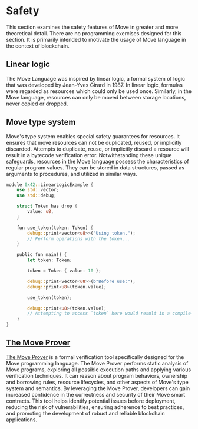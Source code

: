 # Safety
This section examines the safety features of Move in greater and more theoretical detail. There are no programming exercises designed for this section. It is primarily intended to motivate the usage of Move language in the context of blockchain.

## Linear logic
The Move Language was inspired by linear logic, a formal system of logic that was developed by Jean-Yves Girard in 1987. In linear logic, formulas were regarded as resources which could only be used once. Similarly, in the Move language, resources can only be moved between storage locations, never copied or dropped.

## Move type system
Move's type system enables special safety guarantees for resources. It ensures that move resources can not be duplicated, reused, or implicitly discarded. Attempts to duplicate, reuse, or implicitly discard a resource will result in a bytecode verification error. Notwithstanding these unique safeguards, resources in the Move language possess the characteristics of regular program values. They can be stored in data structures, passed as arguments to procedures, and utilized in similar ways.

```rust
module 0x42::LinearLogicExample {
    use std::vector;
    use std::debug;

    struct Token has drop {
        value: u8,
    }

    fun use_token(token: Token) {
        debug::print<vector<u8>>("Using token.");
        // Perform operations with the token...
    }

    public fun main() {
        let token: Token;

        token = Token { value: 10 };

        debug::print<vector<u8>>(b"Before use:");
        debug::print<u8>(token.value);

        use_token(token);

        debug::print<u8>(token.value);
        // Attempting to access `token` here would result in a compile-time error
    }
}
```

## [The Move Prover](https://www-cs.stanford.edu/~yoniz/cav20.pdf)
[The Move Prover](https://www-cs.stanford.edu/~yoniz/cav20.pdf) is a formal verification tool specifically designed for the Move programming language. The Move Prover performs static analysis of Move programs, exploring all possible execution paths and applying various verification techniques. It can reason about program behaviors, ownership and borrowing rules, resource lifecycles, and other aspects of Move's type system and semantics. By leveraging the Move Prover, developers can gain increased confidence in the correctness and security of their Move smart contracts. This tool helps identify potential issues before deployment, reducing the risk of vulnerabilities, ensuring adherence to best practices, and promoting the development of robust and reliable blockchain applications.

